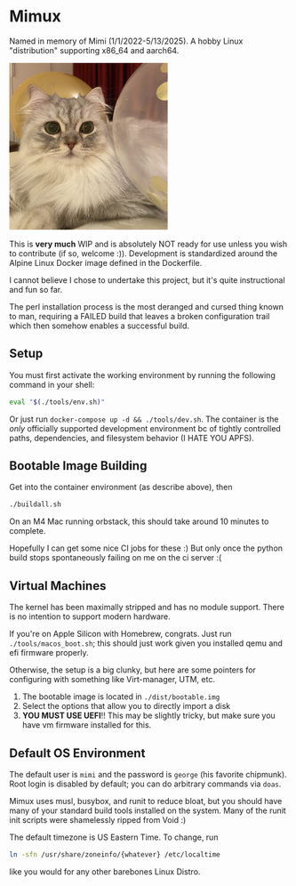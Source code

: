 # Mimux

Named in memory of Mimi (1/1/2022-5/13/2025). A hobby Linux "distribution"
supporting x86_64 and aarch64.

![Mimi](./mimi.jpg)

This is **very much** WIP and is absolutely NOT ready for use unless you wish to
contribute (if so, welcome :)). Development is standardized around the Alpine
Linux Docker image defined in the Dockerfile.

I cannot believe I chose to undertake this project, but it's quite instructional
and fun so far.

The perl installation process is the most deranged and cursed thing known to
man, requiring a FAILED build that leaves a broken configuration trail which
then somehow enables a successful build.

## Setup

You must first activate the working environment by running the following command
in your shell:

```sh
eval "$(./tools/env.sh)"
```

Or just run `docker-compose up -d && ./tools/dev.sh`.
The container is the *only* officially supported development environment bc of
tightly controlled paths, dependencies, and filesystem behavior (I HATE YOU
APFS).

## Bootable Image Building

Get into the container environment (as describe above), then
```sh
./buildall.sh
```

On an M4 Mac running orbstack, this should take around 10 minutes to complete.

Hopefully I can get some nice CI jobs for these :) But only once the python
build stops spontaneously failing on me on the ci server :(

## Virtual Machines

The kernel has been maximally stripped and has no module support. There is no
intention to support modern hardware.

If you're on Apple Silicon with Homebrew, congrats. Just run
`./tools/macos_boot.sh`; this should just work given you installed qemu and efi
firmware properly.

Otherwise, the setup is a big clunky, but here are some pointers for configuring
with something like Virt-manager, UTM, etc.

1. The bootable image is located in `./dist/bootable.img`
2. Select the options that allow you to directly import a disk
3. **YOU MUST USE UEFI**!! This may be slightly tricky, but make sure you have
   vm firmware installed for this.

## Default OS Environment

The default user is `mimi` and the password is `george` (his favorite chipmunk).
Root login is disabled by default; you can do arbitrary commands via `doas`.

Mimux uses musl, busybox, and runit to reduce bloat, but you should have many of
your standard build tools installed on the system. Many of the runit init
scripts were shamelessly ripped from Void :)

The default timezone is US Eastern Time. To change, run
```sh
ln -sfn /usr/share/zoneinfo/{whatever} /etc/localtime
```
like you would for any other barebones Linux Distro.
